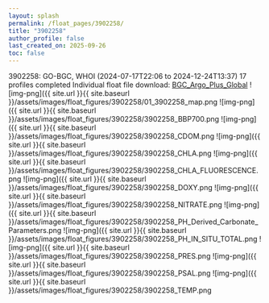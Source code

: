 ```yaml
---
layout: splash
permalink: /float_pages/3902258/
title: "3902258"
author_profile: false
last_created_on: 2025-09-26
toc: false
---
```

 
3902258: GO-BGC, WHOI (2024-07-17T22:06 to 2024-12-24T13:37)
17 profiles completed
Individual float file download: [BGC_Argo_Plus_Global](https://ftp.soest.hawaii.edu/bgc_argo_plus/Individual_Floats/outliers_removed/3902258_Sprof_processed.nc)
![img-png]({{ site.url }}{{ site.baseurl }}/assets/images/float_figures/3902258/01_3902258_map.png
![img-png]({{ site.url }}{{ site.baseurl }}/assets/images/float_figures/3902258/3902258_BBP700.png
![img-png]({{ site.url }}{{ site.baseurl }}/assets/images/float_figures/3902258/3902258_CDOM.png
![img-png]({{ site.url }}{{ site.baseurl }}/assets/images/float_figures/3902258/3902258_CHLA.png
![img-png]({{ site.url }}{{ site.baseurl }}/assets/images/float_figures/3902258/3902258_CHLA_FLUORESCENCE.png
![img-png]({{ site.url }}{{ site.baseurl }}/assets/images/float_figures/3902258/3902258_DOXY.png
![img-png]({{ site.url }}{{ site.baseurl }}/assets/images/float_figures/3902258/3902258_NITRATE.png
![img-png]({{ site.url }}{{ site.baseurl }}/assets/images/float_figures/3902258/3902258_PH_Derived_Carbonate_Parameters.png
![img-png]({{ site.url }}{{ site.baseurl }}/assets/images/float_figures/3902258/3902258_PH_IN_SITU_TOTAL.png
![img-png]({{ site.url }}{{ site.baseurl }}/assets/images/float_figures/3902258/3902258_PRES.png
![img-png]({{ site.url }}{{ site.baseurl }}/assets/images/float_figures/3902258/3902258_PSAL.png
![img-png]({{ site.url }}{{ site.baseurl }}/assets/images/float_figures/3902258/3902258_TEMP.png
